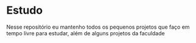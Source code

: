 # Estudo
Nesse repositório eu mantenho todos os pequenos projetos que faço em tempo livre para estudar, além de alguns projetos da faculdade
